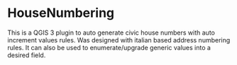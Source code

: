# HouseNumbering
This is a QGIS 3 plugin to auto generate civic house numbers with auto increment values rules.
Was designed with italian based address numbering rules.
It can also  be used to enumerate/upgrade generic values into a desired field.
